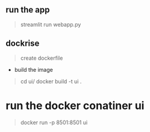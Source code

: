 ## run the app
> streamlit run webapp.py

## dockrise 
> create dockerfile
- build the image
> cd ui/
> docker build -t ui .
# run the docker conatiner ui
> docker run -p 8501:8501 ui